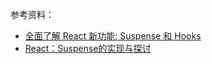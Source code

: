参考资料：
- [全面了解 React 新功能: Suspense 和 Hooks](https://segmentfault.com/a/1190000017483690)
- [React：Suspense的实现与探讨](https://zhuanlan.zhihu.com/p/34210780)

